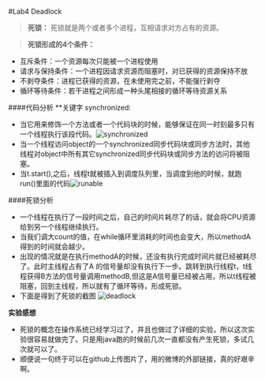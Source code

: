 #Lab4 Deadlock

> **死锁：**
死锁就是两个或者多个进程，互相请求对方占有的资源。

> **死锁形成的4个条件：**
- 互斥条件：一个资源每次只能被一个进程使用
- 请求与保持条件：一个进程因请求资源而阻塞时，对已获得的资源保持不放
- 不剥夺条件：进程已获得的资源，在未使用完之前，不能强行剥夺
- 循环等待条件：若干进程之间形成一种头尾相接的循环等待资源关系

####代码分析
**关键字 synchronized:
- 当它用来修饰一个方法或者一个代码块的时候，能够保证在同一时刻最多只有一个线程执行该段代码。![synchronized](http://ww2.sinaimg.cn/large/005EgXhsgw1f9o5z52wrzj30n70hkgon.jpg)
- 当一个线程访问object的一个synchronized同步代码块或同步方法时，其他线程对object中所有其它synchronized同步代码块或同步方法的访问将被阻塞。
- 当t.start(),之后，线程t就被插入到调度队列里，当调度到他的时候，就跑run()里面的代码![runable](http://ww4.sinaimg.cn/large/005EgXhsgw1f9o5z5ymfrj30b50diact.jpg)

####死锁分析
- 一个线程在执行了一段时间之后，自己的时间片耗尽了的话，就会将CPU资源给到另一个线程继续执行。
- 当我们调大count的值，在while循环里消耗的时间也会变大，所以methodA得到的时间就会越少。
- 出现的情况就是在执行methodA的时候，还没有执行完成时间片就已经被耗尽了。此时主线程占有了A 的信号量却没有执行下一步。跳转到执行线程t，t线程获得B方法的信号量调用methodB,但这是A信号量已经被占用，所以t线程被阻塞，回到主线程，所以就有了循环等待，形成死锁。
- 下面是得到了死锁的截图
![deadlock](http://ww3.sinaimg.cn/large/005EgXhsgw1f9o5z6mjcej30xo0hhdiv.jpg)




**实验感想**
 
- 死锁的概念在操作系统已经学习过了，并且也做过了详细的实验，所以这次实验很容易就做完了。只是用java跑的时候前几次一直都没有产生死锁，多试几次就可以了。
- 顺便说一句终于可以在github上传图片了，用的微博的外部链接，真的好艰辛啊。
